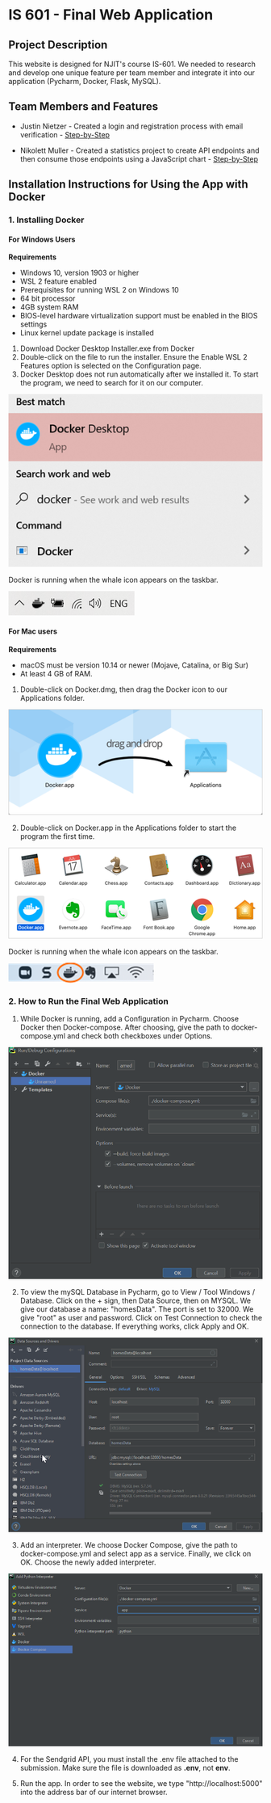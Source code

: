 # IS 601 - Final Web Application

## Project Description

This website is designed for NJIT's course IS-601. We needed to research and develop one unique feature per team member
and integrate it into our application (Pycharm, Docker, Flask, MySQL).

## Team Members and Features

* Justin Nietzer - Created a login and registration process with email verification - [Step-by-Step](screenshots/Final%20Web%20App%20-%20JNietzer.pdf)

* Nikolett Muller - Created a statistics project to create API endpoints and then consume those endpoints using
  a JavaScript chart - [Step-by-Step](screenshots/Chart_Muller.pdf)

## Installation Instructions for Using the App with Docker

### 1. Installing Docker

#### For Windows Users

**Requirements**

* Windows 10, version 1903 or higher
* WSL 2 feature enabled
* Prerequisites for running WSL 2 on Windows 10
* 64 bit processor
* 4GB system RAM
* BIOS-level hardware virtualization support must be enabled in the BIOS settings
* Linux kernel update package is installed

1. Download Docker Desktop Installer.exe from Docker
2. Double-click on the file to run the installer. Ensure the Enable WSL 2 Features option is selected on the
   Configuration page. 
3. Docker Desktop does not run automatically after we installed it. To start the program, we need to
   search for it on our computer.

![finding Docker](screenshots/Docker_in_Search.png)

Docker is running when the whale icon appears on the taskbar.

![whale icon](screenshots/whale_Microsoft.png)

#### For Mac users

**Requirements**

* macOS must be version 10.14 or newer (Mojave, Catalina, or Big Sur)
* At least 4 GB of RAM.

1. Double-click on Docker.dmg, then drag the Docker icon to our Applications folder.

![dragging Docker app](screenshots/Docker_app.png)

2. Double-click on Docker.app in the Applications folder to start the program the first
time.

![starting Docker](screenshots/Docker_run.png)

Docker is running when the whale icon appears on the taskbar.

![running Docker](screenshots/whale_IOS.png)

### 2. How to Run the Final Web Application

1. While Docker is running, add a Configuration in Pycharm. Choose Docker then Docker-compose. After
choosing, give the path to docker-compose.yml and check both checkboxes under Options.
   
![adding configuration](screenshots/add_configuration.png)

2. To view the mySQL Database in Pycharm, go to View / Tool Windows / Database. Click on the + sign, then
Data Source, then on MYSQL. We give our database a name: "homesData". The port is set to 32000. We give "root"
as user and password. Click on Test Connection to check the connection to the database. If everything works, click Apply and OK.

![connecting database](screenshots/database.png)

3. Add an interpreter. We choose Docker Compose, give the path to docker-compose.yml and
select app as a service. Finally, we click on OK. Choose the newly added interpreter.

![adding interpreter](screenshots/add_interpreter.png)

4. For the Sendgrid API, you must install the .env file attached to the submission. Make sure the file is downloaded as **.env**, not **env**.

4. Run the app. In order to see the website, we type "http://localhost:5000" into the address bar of our
internet browser.

